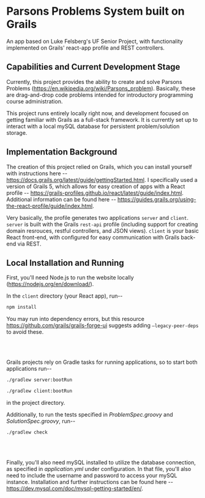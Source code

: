 # Parsons Problems System built on Grails

An app based on Luke Felsberg's UF Senior Project, with functionality implemented on Grails' react-app profile and REST controllers.

## Capabilities and Current Development Stage

Currently, this project provides the ability to create and solve Parsons Problems (https://en.wikipedia.org/wiki/Parsons_problem). Basically, these are drag-and-drop code problems intended for introductory programming course administration.

This project runs entirely locally right now, and development focused on getting familiar with Grails as a full-stack framework. It is currently set up to interact with a local mySQL database for persistent problem/solution storage.


## Implementation Background

The creation of this project relied on Grails, which you can install yourself with instructions here -- https://docs.grails.org/latest/guide/gettingStarted.html.
I specifically used a version of Grails 5, which allows for easy creation of apps with a React profile -- https://grails-profiles.github.io/react/latest/guide/index.html. Additional information can be found here -- https://guides.grails.org/using-the-react-profile/guide/index.html.


Very basically, the profile generates two applications `server` and `client`. `server` is built with the Grails `rest-api` profile (including support for creating domain resrouces, restful controllers, and JSON views). `client` is your basic React front-end, with configured for easy communication with Grails back-end via REST.


## Local Installation and Running

First, you'll need Node.js to run the website locally (https://nodejs.org/en/download/).

In the `client` directory (your React app), run--
```bash
npm install
```
You may run into dependency errors, but this resource https://github.com/grails/grails-forge-ui suggests adding `—legacy-peer-deps` to avoid these.

<br/><br/>

Grails projects rely on Gradle tasks for running applications, so to start both applications run--
```bash
./gradlew server:bootRun
```
```bash
./gradlew client:bootRun
```
in the project directory.

Additionally, to run the tests specified in *ProblemSpec.groovy* and *SolutionSpec.groovy*, run--
```bash
./gradlew check
```

<br/><br/>

Finally, you'll also need mySQL installed to utilize the database connection, as specified in *application.yml* under configuration. In that file, you'll also need to include the username and password to access your mySQL instance. Installation and further instructions can be found here -- https://dev.mysql.com/doc/mysql-getting-started/en/.